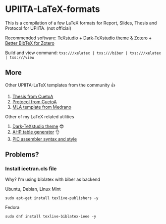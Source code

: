 # UPIITA-LaTeX-formats
This is a compilation of a few LaTeX formats for Report, Slides, Thesis and Protocol for UPIITA. (not official)

Recommended software: [TeXstudio](https://www.texstudio.org/) + [Dark-TeXstudio theme](https://github.com/hasecilu/Dark-TeXstudio) & [Zotero](https://www.zotero.org/) + [Better BibTeX for Zotero](https://github.com/retorquere/zotero-better-bibtex)

Build and view command: `txs:///xelatex | txs:///biber | txs:///xelatex | txs:///view`

## More
Other UPIITA-LaTeX templates from the community :+1:

1. [Thesis from CuetoA](https://github.com/CuetoA/Plantilla-Tesis)
2. [Protocol from CuetoA](https://github.com/CuetoA/Plantilla-Protocolo-de-investigacion)
3. [MLA template from Medrano](https://www.overleaf.com/latex/templates/formato-mla-de-upiita/gzpqwbzftwyc)

Other of my LaTeX related utilities

1. [Dark-TeXstudio theme](https://github.com/hasecilu/Dark-TeXstudio) :sunglasses:
2. [AHP table generator](https://github.com/hasecilu/AHPtableGenerator) :ok_hand:
3. [PIC assembler syntax and style](https://github.com/hasecilu/PICcode2LaTeX)

## Problems?

### Install ieetran.cls file

Why? I'm using biblatex with biber as backend

Ubuntu, Debian, Linux Mint

`sudo apt-get install texlive-publishers -y`

Fedora

`sudo dnf install texlive-biblatex-ieee -y`

<!--
<details>
<summary></summary>

Find the gags across the source documents

</details>

-->
